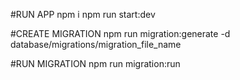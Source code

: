 #RUN APP
  npm i
  npm run start:dev

#CREATE MIGRATION
  npm run migration:generate -d database/migrations/migration_file_name

#RUN MIGRATION
  npm run migration:run

